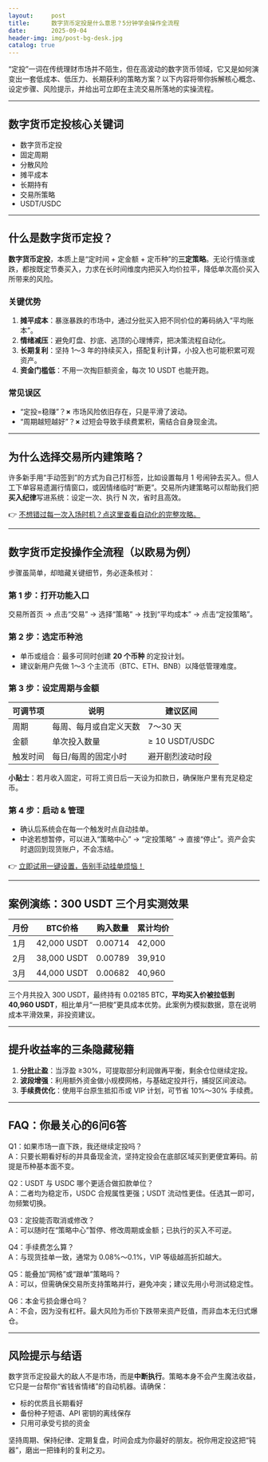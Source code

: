 ```yaml
---
layout:     post
title:      数字货币定投是什么意思？5分钟学会操作全流程
date:       2025-09-04
header-img: img/post-bg-desk.jpg
catalog: true
---
```


“定投”一词在传统理财市场并不陌生，但在高波动的数字货币领域，它又是如何演变出一套低成本、低压力、长期获利的策略方案？以下内容将带你拆解核心概念、设定步骤、风险提示，并给出可立即在主流交易所落地的实操流程。

---

## 数字货币定投核心关键词

- 数字货币定投  
- 固定周期  
- 分散风险  
- 摊平成本  
- 长期持有  
- 交易所策略  
- USDT/USDC  

---

## 什么是数字货币定投？

**数字货币定投**，本质上是“定时间 + 定金额 + 定币种”的**三定策略**。无论行情涨或跌，都按既定节奏买入，力求在长时间维度内把买入均价拉平，降低单次高价买入所带来的风险。

### 关键优势

1. **摊平成本**：暴涨暴跌的市场中，通过分批买入把不同价位的筹码纳入“平均账本”。  
2. **情绪减压**：避免盯盘、抄底、逃顶的心理博弈，把决策流程自动化。  
3. **长期复利**：坚持 1～3 年的持续买入，搭配复利计算，小投入也可能积累可观资产。  
4. **资金门槛低**：不用一次掏巨额资金，每次 10 USDT 也能开跑。  

### 常见误区

- “定投=稳赚”？**×** 市场风险依旧存在，只是平滑了波动。  
- “周期越短越好”？**×** 过短会导致手续费累积，需结合自身现金流。  

---

## 为什么选择交易所内建策略？

许多新手用“手动签到”的方式为自己打标签，比如设置每月 1 号闹钟去买入。但人工下单容易遗漏行情窗口，或因情绪临时“断更”。交易所内建策略可以帮助我们把**买入纪律**写进系统：设定一次、执行 N 次，省时且高效。

👉 [不想错过每一次入场时机？点这里查看自动化的完整攻略。](https://okxdog.com/)

---

## 数字货币定投操作全流程（以欧易为例）

步骤虽简单，却暗藏关键细节，务必逐条核对：

### 第 1 步：打开功能入口  
交易所首页 → 点击“交易” → 选择“策略” → 找到“平均成本” → 点击“定投策略”。

### 第 2 步：选定币种池  
- 单币或组合：最多可同时创建 **20 个币种** 的定投计划。  
- 建议新用户先做 1～3 个主流币（BTC、ETH、BNB）以降低管理难度。  

### 第 3 步：设定周期与金额  
| 可调节项 | 说明 | 建议区间 |
|---|---|---|
| 周期 | 每周、每月或自定义天数 | 7～30 天 |
| 金额 | 单次投入数量 | ≥ 10 USDT/USDC |
| 触发时间 | 每日/每周的固定小时 | 避开剧烈波动时段 |

**小贴士**：若月收入固定，可将工资日后一天设为扣款日，确保账户里有充足稳定币。

### 第 4 步：启动 & 管理  
- 确认后系统会在每一个触发时点自动挂单。  
- 中途若想暂停，可以进入“策略中心” → “定投策略” → 直接“停止”。资产会实时退回到现货账户，不会冻结。

👉 [立即试用一键设置，告别手动挂单烦恼！](https://okxdog.com/)

---

## 案例演练：300 USDT 三个月实测效果

| 月份 | BTC价格 | 购入数量 | 累计均价 |
|---|---|---|---|
| 1月 | 42,000 USDT | 0.00714 | 42,000 |
| 2月 | 38,000 USDT | 0.00789 | 39,910 |
| 3月 | 44,000 USDT | 0.00682 | 40,960 |

三个月共投入 300 USDT，最终持有 0.02185 BTC，**平均买入价被拉低到 40,960 USDT**，相比单月“一把梭”更具成本优势。此案例为模拟数据，意在说明成本平滑效果，非投资建议。

---

## 提升收益率的三条隐藏秘籍

1. **分批止盈**：当浮盈 ≥30%，可提取部分利润做再平衡，剩余仓位继续定投。  
2. **波段增强**：利用额外资金做小规模网格，与基础定投并行，捕捉区间波动。  
3. **手续费优化**：使用平台原生抵扣币或 VIP 计划，可节省 10%～30% 手续费。  

---

## FAQ：你最关心的6问6答

Q1：如果市场一直下跌，我还继续定投吗？  
A：只要长期看好标的并具备现金流，坚持定投会在底部区域买到更便宜筹码。前提是币种基本面不变。

Q2：USDT 与 USDC 哪个更适合做扣款单位？  
A：二者均为稳定币，USDC 合规属性更强；USDT 流动性更佳。任选其一即可，勿频繁切换。

Q3：定投能否取消或修改？  
A：可以随时在“策略中心”暂停、修改周期或金额；已执行的买入不可逆。

Q4：手续费怎么算？  
A：与现货挂单一致，通常为 0.08%～0.1%，VIP 等级越高折扣越大。

Q5：能叠加“网格”或“跟单”策略吗？  
A：可以，但需确保交易所支持策略并行，避免冲突；建议先用小号测试稳定性。

Q6：本金亏损会爆仓吗？  
A：不会，因为没有杠杆。最大风险为币价下跌带来资产贬值，而非血本无归式爆仓。

---

## 风险提示与结语

数字货币定投最大的敌人不是市场，而是**中断执行**。策略本身不会产生魔法收益，它只是一台帮你“省钱省情绪”的自动机器。请确保：  
- 标的优质且长期看好  
- 备份种子短语、API 密钥的离线保存  
- 只用可承受亏损的资金  

坚持周期、保持纪律、定期复盘，时间会成为你最好的朋友。祝你用定投这把“钝器”，磨出一把锋利的复利之刃。